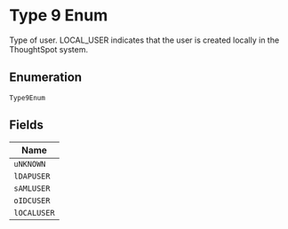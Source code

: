 
# Type 9 Enum

Type of user. LOCAL_USER indicates that the user is created locally in the ThoughtSpot system.

## Enumeration

`Type9Enum`

## Fields

| Name |
|  --- |
| `uNKNOWN` |
| `lDAPUSER` |
| `sAMLUSER` |
| `oIDCUSER` |
| `lOCALUSER` |

